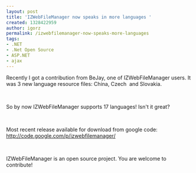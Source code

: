 ```yaml
---
layout: post
title: 'IZWebFileManager now speaks in more languages '
created: 1328422959
author: igorz
permalink: /izwebfilemanager-now-speaks-more-languages
tags:
- .NET
- .Net Open Source
- ASP.NET
- ajax
---
```

<p>Recently I got a contribution from BeJay, one of IZWebFileManager users.  It was 3 new language resource files: China, Czech&nbsp; and Slovakia.</p>
<p>&nbsp;</p>
<p>So by now IZWebFileManager supports 17 languages! Isn't it great?</p>
<p>&nbsp;</p>
<p>Most recent release available for download from google code: <a href="http://code.google.com/p/izwebfilemanager/">http://code.google.com/p/izwebfilemanager/</a></p>
<p>&nbsp;</p>
<p>IZWebFileManager is an open source project. You are welcome to contribute!</p>
